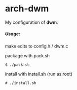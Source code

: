 arch-dwm
========

My configuration of **dwm**.

##### Usage:

make edits to config.h / dwm.c

package with pack.sh

    $ ./pack.sh

install with install.sh (run as root)

    # ./install.sh
